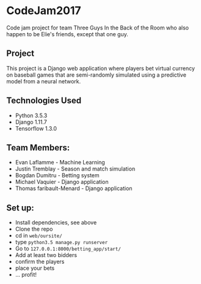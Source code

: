 # CodeJam2017
Code jam project for team Three Guys In the Back of the Room who also happen to be Elie's friends, except that one guy.

## Project

This project is a Django web application where players bet virtual currency on baseball games that are semi-randomly simulated using a predictive model from a neural network.

## Technologies Used

* Python 3.5.3
* Django 1.11.7
* Tensorflow 1.3.0

## Team Members:

* Evan Laflamme - Machine Learning
* Justin Tremblay - Season and match simulation
* Bogdan Dumitru - Betting system
* Michael Vaquier - Django application
* Thomas faribault-Menard - Django application

## Set up:

* Install dependencies, see above
* Clone the repo
* cd in `web/oursite/`
* type `python3.5 manage.py runserver`
* Go to `127.0.0.1:8000/betting_app/start/`
* Add at least two bidders
* confirm the players
* place your bets
* ... profit!

